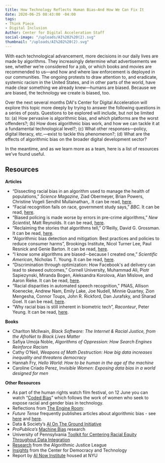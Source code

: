 ```yaml
---
title: How Technology Reflects Human Bias—And How We Can Fix It
date: 2020-06-25 08:43:00 -04:00
tags:
- Think Piece
- Digital Inclusion
Author: Center for Digital Acceleration Staff
social-image: "/uploads/AI%202%20(2).svg"
thumbnail: "/uploads/AI%202%20(2).svg"
---
```


With each technological advancement, more decisions in our daily lives are made by algorithms. They increasingly determine what advertisements we see, whether we’re considered for a job, or which books and movies are recommended to us—and how and where law enforcement is deployed in our communities. The ongoing protests to draw attention to, and eradicate, systemic racism in the United States, and in other parts of the world, have made clear something we already knew—humans are biased. Because we are biased, the technology we create is biased, too.

Over the next several months DAI's Center for Digital Acceleration will explore this topic more deeply by trying to answer the following questions in a series of posts. Questions to be explored will include, but not be limited to: (a) How pervasive is algorithmic bias, and which platforms are the worst offenders?; (b) How does algorithmic bias work, and how we can tackle it at a fundamental technological level?; (c) What other responses—policy, digital literacy, etc.—exist to tackle this phenomenon?; (d) What are the effects of algorithmic bias on the broader digital development sector?

<!--more-->

In the meantime, and as we learn more as a team, here is a list of resources we’ve found useful.

## Resources

**Articles**

* “Dissecting racial bias in an algorithm used to manage the health of populations,” *Science Magazine,* Ziad Obermeyer, Brian Powers, Christine Vogeli Sendhil Mullainathan,. It can be read, [here](https://science.sciencemag.org/content/366/6464/447).
* “Facial recognition fails on race, government study says,” *BBC.* It can be read, [here](https://www.bbc.com/news/technology-50865437).
* “Biased policing is made worse by errors in pre-crime algorithms,” *New Scientist,* Matt Reynolds. It can be read, [here](https://www.newscientist.com/article/mg23631464-300-biased-policing-is-made-worse-by-errors-in-pre-crime-algorithms/#ixzz6PchoHZu1).
* “Reclaiming the stories that algorithms tell,” O’Reilly, David G. Grossman. It can be read, [here](https://www.oreilly.com/radar/reclaiming-the-stories-that-algorithms-tell/).
* “Algorithmic bias detection and mitigation: Best practices and policies to reduce consumer harms”, Brookings Institute, Nicol Turner Lee, Paul Resnick and Genie Barton. It can be read, [here](https://www.brookings.edu/research/algorithmic-bias-detection-and-mitigation-best-practices-and-policies-to-reduce-consumer-harms/).
* “I know some algorithms are biased--because I created one,” *Scientific American*, Nicholas T. Young. It can be read, [here](https://blogs.scientificamerican.com/voices/i-know-some-algorithms-are-biased-because-i-created-one/).
* “Discrimination through optimization: How Facebook's ad delivery can lead to skewed outcomes,” Cornell University, Muhammad Ali, Piotr Sapiezynski, Miranda Bogen, Aleksandra Korolova, Alan Mislove, and Aaron Rieke. It can be read, [here](https://arxiv.org/pdf/1904.02095.pdf).
* “Racial disparities in automated speech recognition,” PNAS, Allison Koenecke, Andrew Nam, Emily Lake, Joe Nudell, Minnie Quartey, Zion Mengesha, Connor Toups, John R. Rickford, Dan Jurafsky, and Sharad Goel. It can be read, [here](https://www.pnas.org/content/117/14/7684).
* “Why racial bias is still inherent in biometric tech”, *Raconteur*, Peter Yeung. It can be read, [here](https://www.raconteur.net/technology/biometrics-ethics-bias).

**Books**

* Charlton Mcllwain, *Black Software: The Internet & Racial Justice, from the AfroNet to Black Lives Matter*
* Safiya Umoja Noble, *Algorithms of Oppression: How Search Engines Reinforce Racism*
* Cathy O’Neil, *Weapons of Math Destruction: How big data increases inequality and threatens democracy*
* Hannah Fry, *Hello World*: *How to be human in the age of the machine*
* Caroline Criado Perez, I*nvisible Women: Exposing data bias in a world designed for men*

**Other Resources**

* As part of the human rights watch film festival, on 12 June you can watch “[Coded Bias](https://www.hrwfilmfestivalstream.org/film/coded-bias/)” which follows the work of women who seek to expose racial and gender bias in technology.
* Reflections from [The Engine Room](https://www.theengineroom.org/tech-bias-people-bias/):
* *Future Tense* frequently publishes articles about algorithmic bias - see [here](https://slate.com/technology/2020/02/algorithmic-bias-people-with-disabilities.html) and [here](https://slate.com/technology/2020/03/ice-lawsuit-hijacked-algorithm.html).
* Data & Society’s [AI On The Ground Initiative](https://datasociety.net/research/ai-on-the-ground/)
* *ProPublica’s*  [Machine Bias](https://www.propublica.org/series/machine-bias) research
* University of Pennsylvania [Toolkit for Centering Racial Equity Throughout Data Integration](https://www.aisp.upenn.edu/equity-toolkit/)
* [Research](https://www.ajlunited.org/library/research) from the Algorithmic Justice League
* [Insights](https://cdt.org/insights/?keyword=Algorithmic\+bias&area-of-focus%5B%5D=ai-machine-learning#results) from the Center for Democracy and Technology
* Report by [AI Now Institute](https://ainowinstitute.org/reports.html) housed at NYU